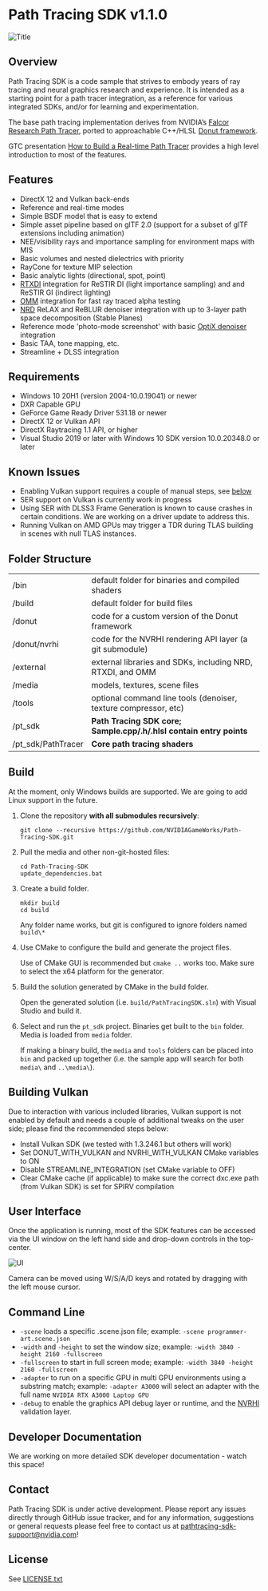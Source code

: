 # Path Tracing SDK v1.1.0

![Title](./images/r-title.png)


## Overview

Path Tracing SDK is a code sample that strives to embody years of ray tracing and neural graphics research and experience. It is intended as a starting point for a path tracer integration, as a reference for various integrated SDKs, and/or for learning and experimentation.

The base path tracing implementation derives from NVIDIA’s [Falcor Research Path Tracer](https://github.com/NVIDIAGameWorks/Falcor), ported to approachable C++/HLSL [Donut framework](https://github.com/NVIDIAGameWorks/donut).

GTC presentation [How to Build a Real-time Path Tracer](https://www.nvidia.com/gtc/session-catalog/?tab.catalogallsessionstab=16566177511100015Kus&search.industry=option_1559593201839#/session/1666651593475001NN25) provides a high level introduction to most of the features.


## Features

* DirectX 12 and Vulkan back-ends
* Reference and real-time modes
* Simple BSDF model that is easy to extend
* Simple asset pipeline based on glTF 2.0 (support for a subset of glTF extensions including animation)
* NEE/visibility rays and importance sampling for environment maps with MIS
* Basic volumes and nested dielectrics with priority
* RayCone for texture MIP selection
* Basic analytic lights (directional, spot, point)
* [RTXDI](https://github.com/NVIDIAGameWorks/RTXDI) integration for ReSTIR DI (light importance sampling) and and ReSTIR GI (indirect lighting)
* [OMM](https://github.com/NVIDIAGameWorks/Opacity-MicroMap-SDK) integration for fast ray traced alpha testing
* [NRD](https://github.com/NVIDIAGameWorks/RayTracingDenoiser) ReLAX and ReBLUR denoiser integration with up to 3-layer path space decomposition (Stable Planes)
* Reference mode 'photo-mode screenshot' with basic [OptiX denoiser](https://developer.nvidia.com/optix-denoiser) integration
* Basic TAA, tone mapping, etc.
* Streamline + DLSS integration


## Requirements

- Windows 10 20H1 (version 2004-10.0.19041) or newer
- DXR Capable GPU
- GeForce Game Ready Driver 531.18 or newer
- DirectX 12 or Vulkan API
- DirectX Raytracing 1.1 API, or higher
- Visual Studio 2019 or later with Windows 10 SDK version 10.0.20348.0 or later


## Known Issues

* Enabling Vulkan support requires a couple of manual steps, see [below](#building-vulkan)
* SER support on Vulkan is currently work in progress
* Using SER with DLSS3 Frame Generation is known to cause crashes in certain conditions. We are working on a driver update to address this.
* Running Vulkan on AMD GPUs may trigger a TDR during TLAS building in scenes with null TLAS instances.

## Folder Structure

|						| |  
| -						| - |
| /bin					| default folder for binaries and compiled shaders
| /build				| default folder for build files
| /donut				| code for a custom version of the Donut framework  
| /donut/nvrhi    | code for the NVRHI rendering API layer (a git submodule)
| /external			| external libraries and SDKs, including NRD, RTXDI, and OMM
| /media				| models, textures, scene files  
| /tools				| optional command line tools (denoiser, texture compressor, etc)
| /pt_sdk				| **Path Tracing SDK core; Sample.cpp/.h/.hlsl contain entry points**
| /pt_sdk/PathTracer	| **Core path tracing shaders**


## Build

At the moment, only Windows builds are supported. We are going to add Linux support in the future.

1. Clone the repository **with all submodules recursively**:
   
   `git clone --recursive https://github.com/NVIDIAGameWorks/Path-Tracing-SDK.git`

2. Pull the media and other non-git-hosted files:
   
   ```
   cd Path-Tracing-SDK
   update_dependencies.bat
   ```
   
3. Create a build folder.

   ```
   mkdir build
   cd build
   ```

   Any folder name works, but git is configured to ignore folders named `build\*`

4. Use CMake to configure the build and generate the project files.
   
   Use of CMake GUI is recommended but `cmake ..` works too. Make sure to select the x64 platform for the generator. 

5. Build the solution generated by CMake in the build folder.

   Open the generated solution (i.e. `build/PathTracingSDK.sln`) with Visual Studio and build it.

6. Select and run the `pt_sdk` project. Binaries get built to the `bin` folder. Media is loaded from `media` folder.

   If making a binary build, the `media` and `tools` folders can be placed into `bin` and packed up together (i.e. the sample app will search for both `media\` and `..\media\`).


## Building Vulkan

Due to interaction with various included libraries, Vulkan support is not enabled by default and needs a couple of additional tweaks on the user side; please find the recommended steps below:
 * Install Vulkan SDK (we tested with 1.3.246.1 but others will work)
 * Set DONUT_WITH_VULKAN and NVRHI_WITH_VULKAN CMake variables to ON
 * Disable STREAMLINE_INTEGRATION (set CMake variable to OFF)
 * Clear CMake cache (if applicable) to make sure the correct dxc.exe path (from Vulkan SDK) is set for SPIRV compilation
 

 ## User Interface

Once the application is running, most of the SDK features can be accessed via the UI window on the left hand side and drop-down controls in the top-center. 

![UI](./images/r-ui.png)

Camera can be moved using W/S/A/D keys and rotated by dragging with the left mouse cursor.


## Command Line

- `-scene` loads a specific .scene.json file; example: `-scene programmer-art.scene.json`
- `-width` and `-height` to set the window size; example: `-width 3840 -height 2160 -fullscreen`
- `-fullscreen` to start in full screen mode; example: `-width 3840 -height 2160 -fullscreen`
- `-adapter` to run on a specific GPU in multi GPU environments using a substring match; example: `-adapter A3000` will select an adapter with the full name `NVIDIA RTX A3000 Laptop GPU`
- `-debug` to enable the graphics API debug layer or runtime, and the [NVRHI](https://github.com/NVIDIAGameWorks/nvrhi) validation layer.
 

## Developer Documentation

We are working on more detailed SDK developer documentation - watch this space!


## Contact

Path Tracing SDK is under active development. Please report any issues directly through GitHub issue tracker, and for any information, suggestions or general requests please feel free to contact us at pathtracing-sdk-support@nvidia.com!


## License

See [LICENSE.txt](LICENSE.txt)
